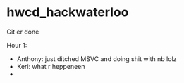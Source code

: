 hwcd_hackwaterloo
=================

Git er done

Hour 1:
- Anthony: just ditched MSVC and doing shit with nb lolz
- Keri: what r heppeneen
- 
